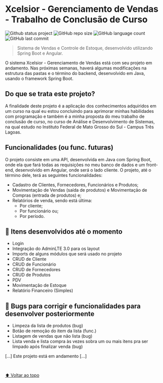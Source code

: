# Xcelsior - Gerenciamento de Vendas - Trabalho de Conclusão de Curso

![Github status project](http://img.shields.io/static/v1?label=STATUS&message=EM%20DESENVOLVIMENTO&color=GREEN&style=for-the-badge)
![GitHub repo size](https://img.shields.io/github/repo-size/RafaelMoreira96/sistema-vendas?style=for-the-badge)
![GitHub language count](https://img.shields.io/github/languages/count/RafaelMoreira96/sistema-vendas?style=for-the-badge)
![GitHub last commit](https://img.shields.io/github/last-commit/RafaelMoreira96/sistema-vendas?style=for-the-badge)

> Sistema de Vendas e Controle de Estoque, desenvolvido utilizando Spring Boot e Angular.

O sistema Xcelsior - Gerenciamento de Vendas está com seu projeto em andamento. Nas próximas semanas, haverá algumas modificações na estrutura das pastas e o término do backend, desenvolvido em Java, usando o framework Spring Boot.

## Do que se trata este projeto?

<p> A finalidade deste projeto é a aplicação dos conhecimentos adquiridos em um curso na qual eu estou concluindo para aprimorar minhas habilidades com programação e também é a minha proposta do meu trabalho de conclusão de curso, no curso de Análise e Desenvolvimento de Sistemas, na qual estudo no Instituto Federal de Mato Grosso do Sul - Campus Três Lagoas. </p>

## Funcionalidades (ou func. futuras)

<p> O projeto consiste em uma API, desenvolvida em Java com Spring Boot, onde ela que fará todas as requisições no meu banco de dados e um front-end, desenvolvido em Angular, onde será o lado cliente. O projeto, até o término dele, terá as seguintes funcionalidades: </p> 
<ul>
  <li> Cadastro de Clientes, Fornecedores, Funcionários e Produtos;</li>
  <li> Movimentação de Vendas (saída de produtos) e Movimentação de Compras (entrada de produtos) e;</li>
  <li>
    Relatórios de venda, sendo está última:
    <ul>
      <li> Por cliente;</li>
      <li> Por funcionário ou;</li>
      <li> Por período.</li>
    </ul>
  </li>
</ul>

## 🚀 Itens desenvolvidos até o momento

<ul>
  <li> Login </li>
  <li> Integração do AdminLTE 3.0 para os layout </li>
  <li> Imports de alguns módulos que será usado no projeto </li>
  <li> CRUD de Cliente </li>
  <li> CRUD de Funcionário </li>
  <li> CRUD de Fornecedores </li>
  <li> CRUD de Produtos </li>
  <li> PDV </li>
  <li> Movimentação de Estoque </li>
  <li> Relatório Financeiro (Simples) </li>
  

</ul>

## 🚀 Bugs para corrigir e funcionalidades para desenvolver posteriormente

<ul>
  <li> Limpeza da lista de produtos (bug) </li>
  <li> Botão de remoção do item da lista (func.) </li>
  <li> Listagem de vendas que não lista (bug) </li>
  <li> Lista venda e lista compra às vezes sobra um ou mais itens pra ser limpado após finalizar venda (bug) </li>
</ul>

[...] Este projeto está em andamento [...]

<br>

[⬆ Voltar ao topo](#nome-do-projeto)<br>
